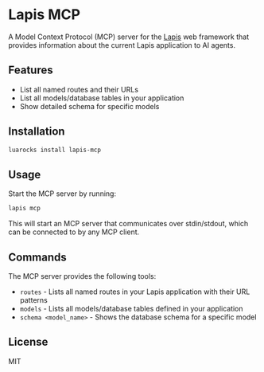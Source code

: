 # Lapis MCP

A Model Context Protocol (MCP) server for the [Lapis](https://leafo.net/lapis/) web framework that provides information about the current Lapis application to AI agents.

## Features

- List all named routes and their URLs
- List all models/database tables in your application 
- Show detailed schema for specific models

## Installation

```bash
luarocks install lapis-mcp
```

## Usage

Start the MCP server by running:

```bash
lapis mcp
```

This will start an MCP server that communicates over stdin/stdout, which can be connected to by any MCP client.

## Commands

The MCP server provides the following tools:

- `routes` - Lists all named routes in your Lapis application with their URL patterns
- `models` - Lists all models/database tables defined in your application
- `schema <model_name>` - Shows the database schema for a specific model

## License

MIT
